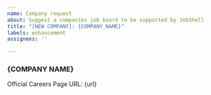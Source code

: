 ```yaml
---
name: Company request
about: Suggest a companies job board to be supported by JobShell
title: "[NEW COMPANY]: {COMPANY_NAME}"
labels: enhancement
assignees: ''

---
```


### {COMPANY NAME}


Official Careers Page URL: {url}

